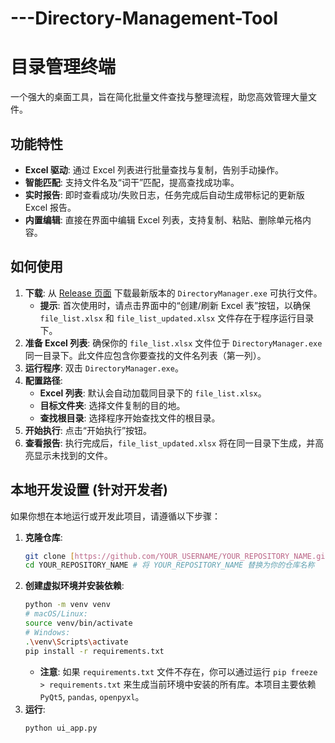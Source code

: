 # ---Directory-Management-Tool
# 目录管理终端

一个强大的桌面工具，旨在简化批量文件查找与整理流程，助您高效管理大量文件。

## 功能特性

* **Excel 驱动**: 通过 Excel 列表进行批量查找与复制，告别手动操作。
* **智能匹配**: 支持文件名及“词干”匹配，提高查找成功率。
* **实时报告**: 即时查看成功/失败日志，任务完成后自动生成带标记的更新版 Excel 报告。
* **内置编辑**: 直接在界面中编辑 Excel 列表，支持复制、粘贴、删除单元格内容。

## 如何使用

1.  **下载**: 从 [Release 页面](https://github.com/YOUR_USERNAME/YOUR_REPOSITORY_NAME/releases) 下载最新版本的 `DirectoryManager.exe` 可执行文件。
    * **提示**: 首次使用时，请点击界面中的“创建/刷新 Excel 表”按钮，以确保 `file_list.xlsx` 和 `file_list_updated.xlsx` 文件存在于程序运行目录下。
2.  **准备 Excel 列表**: 确保你的 `file_list.xlsx` 文件位于 `DirectoryManager.exe` 同一目录下。此文件应包含你要查找的文件名列表（第一列）。
3.  **运行程序**: 双击 `DirectoryManager.exe`。
4.  **配置路径**:
    * **Excel 列表**: 默认会自动加载同目录下的 `file_list.xlsx`。
    * **目标文件夹**: 选择文件复制的目的地。
    * **查找根目录**: 选择程序开始查找文件的根目录。
5.  **开始执行**: 点击“开始执行”按钮。
6.  **查看报告**: 执行完成后，`file_list_updated.xlsx` 将在同一目录下生成，并高亮显示未找到的文件。

## 本地开发设置 (针对开发者)

如果你想在本地运行或开发此项目，请遵循以下步骤：

1.  **克隆仓库**:
    ```bash
    git clone [https://github.com/YOUR_USERNAME/YOUR_REPOSITORY_NAME.git](https://github.com/YOUR_USERNAME/YOUR_REPOSITORY_NAME.git)
    cd YOUR_REPOSITORY_NAME # 将 YOUR_REPOSITORY_NAME 替换为你的仓库名称
    ```
2.  **创建虚拟环境并安装依赖**:
    ```bash
    python -m venv venv
    # macOS/Linux:
    source venv/bin/activate
    # Windows:
    .\venv\Scripts\activate
    pip install -r requirements.txt
    ```
    * **注意**: 如果 `requirements.txt` 文件不存在，你可以通过运行 `pip freeze > requirements.txt` 来生成当前环境中安装的所有库。本项目主要依赖 `PyQt5`, `pandas`, `openpyxl`。
3.  **运行**:
    ```bash
    python ui_app.py
    ```
